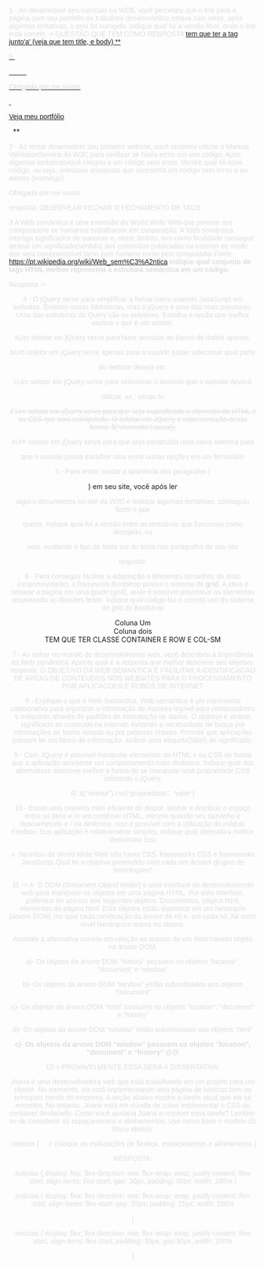 1 - Ao desenvolver seu currículo na WEB, você percebeu que o link para a pagina com seu portfolio de trabalhos desenvolvidos estava com erros, após algumas tentativas, o erro foi corrigido. Indique qual foi a versão final, onde o link está correto -> 
QUESTÃO QUE TEM COMO RESPOSTA <a href >  tem que ter a tag junto'a' (veja que tem title, e body)
**

b<!DOCTYPE html> 

<html lang="pt-br"> 

<head> 

<title>Meu Site</title> 

</head> 

<body> 

<p>Obrigado por me visitar</p> 

<a href="portfolio.html">Veja meu portf&oacute;lio</a> 

</body> 

</html>**

2 - Ao tentar desenvolver seu primeiro website, você resolveu utilizar o Markup ValidationService da W3C para verificar se havia erros em seu código. Após algumas tentativasvocê chegou a um código sem erros. Mostre qual foi esse código, ou seja, selecione aresposta que apresenta um código sem erros e ou alertas (warnings)


<!DOCTYPE html> 
<html lang='pt-br'> 
			<head>
			<title> meu site </title> 
			</head>
			<body>
			<p> Obrigado por me visitar </p>
			</body> 
</html> 

resposta: OBSERVEAR FECHAR O FECHAMENTO DE TAGS


3 A Web semântica é uma extensão da World Wide Web que permite aos computadore se humanos trabalharem em cooperação. A Web semântica interliga significados de palavras e, neste âmbito, tem como finalidade conseguir atribuir um significado(sentido) aos conteúdos publicados na Internet de modo que seja compreensível tanto pelo humano como pelo computador.Fonte: https://pt.wikipedia.org/wiki/Web_sem%C3%A2ntica **Indique qual conjunto de tags HTML melhor representa a estrutura semântica em um código.**

Resposta -> <aside> <footer> <main> <nav> <header>

4 - O jQuery serve para simplificar a forma como usamos JavaScript em websites. Existem
outras bibliotecas, mas o jQuery é uma das mais populares. Uma das estruturas do
Query são os seletores. Escolha a opção que melhor explica o que é um seletor.

aUm seletor em jQuery serve para fazer acessos ao banco de dados apenas.

bUm seletor em jQuery serve apenas para o usuário poder selecionar qual parte

do website deseja ver.

cUm seletor em jQuery serve para selecionar o domínio que o website deverá

utilizar, ex.: senac.br

d ~~Um seletor em jQuery serve para que seja especificado o elemento do HTML e ou~~
~~CSS que será manipulado. O seletor em JQuery é representação dessa forma:~~
~~$(“elemento”).acao();~~

eUm seletor em jQuery serve para que seja construída uma caixa seletora para

que o usuário possa escolher uma entre outras opções em um formulário

5 - Para tentar mudar a aparência dos parágrafos (<p></p>) em seu site, você após ler

alguns documentos no site da W3C e realizar algumas tentativas, conseguiu fazer o que

queria. Indique qual foi a versão entre as tentativas que funcionou como desejado, ou

seja, mudando o tipo de fonte cor do texto nos parágrafos de seu site

resposta: 
<style>
p{color: #dedede; font-family: Verdana, geneva, tahoma, sans-serif;}
</style>

6 - Para conseguir facilitar a adaptação a diferentes tamanhos de telas (responsividade), o framework Bootstrap possui o sistema de **grid**. A ideia é separar a página em uma grade (grid), onde é possível posicionar os elementos respeitando as divisões feitas. Indique qual código faz o correto uso do sistema de grid do Bootstrap
<div class="container">
 <div class="row">
  <div class="col-sm">
   Coluna Um
   </div>
   <div class="col-sm">
   Coluna dois
   </div> 
TEM QUE TER CLASSE CONTAINER E ROW E COL-SM


7 - Ao entrar no mundo de desenvolvimento web, você descobriu a importância da Web semântica. Aponte qual é a resposta que melhor descreve seu objetivo. 
resposta: O OBJETIVO DA WEB SEMANTICA É  FACILITAR A IDENTIFICACAO DE AREAS DE CONTEUDOS NOS WEBSITES PARA O PROCESSAMENTO POR APLICACOES E ROBOS DE INTERNET

8 - Explique o que é Web Semantica. 
Web semantica é um movimento colaborativo para organizar a informação de maneira legível para computadores e máquinas através de padrões de formatação de dados. O objetivo é atribuir significado ao conteúdo na internet, evitando a necessidade de busca por informações de forma isolada ou por palavras chaves. Permite que aplicações possam ler um bloco de informação, atribuir uma etiqueta(label) de significado.

9 - Com JQuery é possível manipular elementos do HTML e ou CSS de forma que a aplicação apresente um comportamento mais dinâmico. Indique qual das alternativas descreve melhor a forma de se manipular uma propriedade CSS utilizando o jQuery.

R: $(“seletor”).css(“propriedade”, “valor”)

10 - Existe uma maneira mais eficiente de dispor, alinhar e distribuir o espaço entre os itens e m um contêiner HTML, mesmo quando seu tamanho é desconhecido e / ou dinâmico. Isso é possível com a utilização do módulo Flexbox. Sua aplicação é relativamente simples, indique qual alternativa melhor demonstra isso
<head>
<style> 
.espaco-flexivel { display: flex;}
</style>
</head>

x- No início da World Wide Web não havia CSS, frameworks CSS e frameworks JavaScript.Qual foi o objetivo pretendido com cada um desses grupos de tecnologias?

11 -> 
4- O DOM (Document Object Model) é uma interface de desenvolvimento web para manipular os objetos em uma página HTML. Por esta interface, podemos ter acesso aos seguintes objetos: Documentos, página html, elementos da página html. Este objetos estão dispostos em um hierarquia (árvore DOM) )no qual cada ramificação da árvore de nó e, em cada nó, há outro nível hierárquico acima ou abaixo.

 Assinale a alternativa correta em relação ao acesso de um determinado objeto na árvore DOM:	

a)- Os objetos da árvore DOM “history” possuem os objetos “location”, “document” e “window”
	

b)- Os objetos da árvore DOM “window” estão subordinados aos objetos “Document”
	

c)- Os objetos da árvore DOM “html” possuem os objetos “location”, “document” e “history”
	

d)- Os objetos da árvore DOM “window” estão subordinados aos objetos “html”

**e)- Os objetos da árvore DOM “window” possuem os objetos “location”, “document” e “history” @@**


12-> PROVAVELMENTE ESSA SERÁ A DISSERTATIVA:

Joana é uma desenvolvedora web que está trabalhando em um projeto para um cliente. No momento, ela está implementando uma página de notícias com as principais trends do empresa. A seção abaixo mostra a tarefa atual que ela se encontra. No entanto, Joana está em dúvida de como implementar o CSS do container destacado. Como você ajudaria Joana a resolver essa tarefa? Lembre-se de considerar os espaçamentos e alinhamentos. Use como base o modelo do bloco abaixo:

.noticias {     // coloque as estilizações de flexbox, espaçamentos e alinhamento }

RESPOSTA: 

.noticias {
display: flex; 
flex-direction: row; 
flex-wrap: wrap; 
justify-content. flex-start;
align-items: flex-start;
gap: 30px; 
padding: 30px; 
width: 100%
}

.noticias {
display: flex; 
flex-direction: row; 
flex-wrap: wrap;
justify-content: flex-start;
align-items: flex-start;
gap: 25px;
padding: 25px;
width: 100%

}

.noticias {
display: flex; 
flex-direction: row; 
flex-wrap: wrap;
justify-content: flex-start;
align-itens: flex-start;
padding: 30px; 
gap:30px; 
width: 100%

}